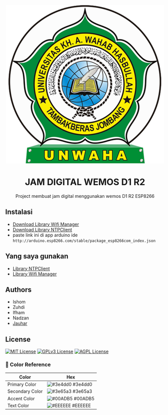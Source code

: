 <div align='center'>

<img src="Universitas KH. A. Wahab Hasbullah Jombang.png" alt="logo" width=500 height=500 />

<h1>JAM DIGITAL WEMOS D1 R2</h1>
<p>Project membuat jam digital menggunakan wemos D1 R2 ESP8266</p>

</div>

## Instalasi

- [Download Library Wifi Manager](https://github.com/tzapu/WiFiManager)
- [Download Library NTPClient](https://github.com/arduino-libraries/NTPClient)
- paste link ini di app arduino ide `
http://arduino.esp8266.com/stable/package_esp8266com_index.json`

## Yang saya gunakan

- [Library NTPClient](https://github.com/arduino-libraries/NTPClient)
- [Library Wifi Manager](https://github.com/tzapu/WiFiManager)

## Authors

- Ishom
- Zuhdi
- Ifham
- Nadzan
- [Jauhar](https://www.github.com/jauhar-imtikhan)



## License

[![MIT License](https://img.shields.io/badge/License-MIT-green.svg)](https://choosealicense.com/licenses/mit/)
[![GPLv3 License](https://img.shields.io/badge/License-GPL%20v3-yellow.svg)](https://opensource.org/licenses/)
[![AGPL License](https://img.shields.io/badge/license-AGPL-blue.svg)](http://www.gnu.org/licenses/agpl-3.0)


### :art: Color Reference
| Color | Hex |
| --------------- | ---------------------------------------------------------------- |
| Primary Color | ![#3e4dd0](https://via.placeholder.com/10/3e4dd0?text=+) #3e4dd0 |
| Secondary Color | ![#3e65a3](https://via.placeholder.com/10/3e65a3?text=+) #3e65a3 |
| Accent Color | ![#00ADB5](https://via.placeholder.com/10/00ADB5?text=+) #00ADB5 |
| Text Color | ![#EEEEEE](https://via.placeholder.com/10/EEEEEE?text=+) #EEEEEE |


